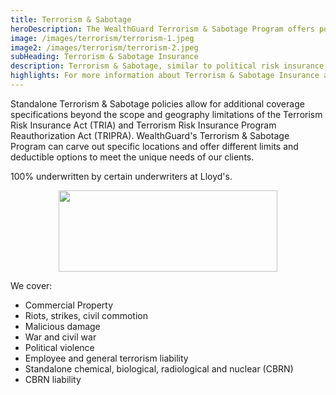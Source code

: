 ```yaml
---
title: Terrorism & Sabotage
heroDescription: The WealthGuard Terrorism & Sabotage Program offers policies that protect a client from financial loss due to politically motivated violence.
image: /images/terrorism/terrorism-1.jpeg
image2: /images/terrorism/terrorism-2.jpeg
subHeading: Terrorism & Sabotage Insurance
description: Terrorism & Sabotage, similar to political risk insurance or political violence insurance, is designed to protect a client in the event of financial losses due to politically motivated violence, terrorism, or sabotage.
highlights: For more information about Terrorism & Sabotage Insurance as a solution for political risk insurance or political violence insurance, contact WealthGuard below.
---
```


Standalone Terrorism & Sabotage policies allow for additional coverage specifications beyond the scope and geography limitations of the Terrorism Risk Insurance Act (TRIA) and Terrorism Risk Insurance Program Reauthorization Act (TRIPRA). WealthGuard's Terrorism & Sabotage Program can carve out specific locations and offer different limits and deductible options to meet the unique needs of our clients.

100% underwritten by certain underwriters at Lloyd's.

<img src="/images/Coverholder at Lloyds_black_rgb.jpg" width="350" height="130" style="display: block; margin: auto;" />

We cover:

- Commercial Property
- Riots, strikes, civil commotion
- Malicious damage
- War and civil war
- Political violence
- Employee and general terrorism liability
- Standalone chemical, biological, radiological and nuclear (CBRN)
- CBRN liability
